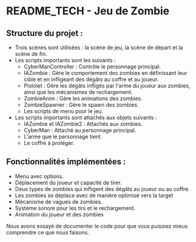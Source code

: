 # README_TECH - Jeu de Zombie

## Structure du projet :
- Trois scènes sont utilisées : la scène de jeu, la scène de départ et la scène de fin.
- Les scripts importants sont les suivants :
   - CyberManController : Contrôle le personnage principal.
   - IAZombie : Gère le comportement des zombies en définissant leur cible et en infligeant des dégâts au coffre et au joueur.
   - Pistolet : Gère les dégâts infligés par l'arme du joueur aux zombies, ainsi que les mécanismes de rechargement.
   - ZombieAnim : Gère les animations des zombies.
   - ZombieSpawner : Gère le spawn des zombies.
   - Les scripts de menu pour le jeu.
- Les scripts importants sont attachés aux objets suivants :
   - IAZombie et IAZombie2 : Attachés aux zombies.
   - CyberMan : Attaché au personnage principal.
   - L'arme que le personnage tient.
   - Le coffre à protéger.

## Fonctionnalités implémentées :
- Menu avec options.
- Déplacement du joueur et capacité de tirer.
- Deux types de zombies qui infligent des dégâts au joueur ou au coffre.
- Les zombies se déplace avec de manière optimisé vers la target
- Mécanisme de vagues de zombies.
- Système sonore pour les tirs et le rechargement.
- Animation du joueur et des zombies

Nous avons essayé de documenter le code pour que vous puissiez mieux comprendre ce que nous faisons.
